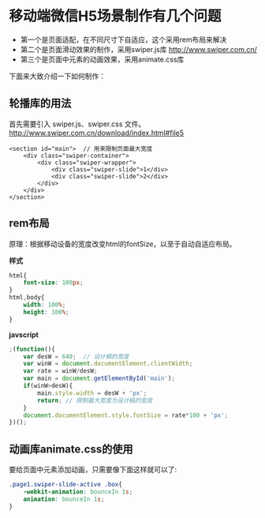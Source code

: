 # 移动端微信H5场景制作有几个问题

- 第一个是页面适配，在不同尺寸下自适应，这个采用rem布局来解决
- 第二个是页面滑动效果的制作，采用swiper.js库 http://www.swiper.com.cn/ 
- 第三个是页面中元素的动画效果，采用animate.css库

下面来大致介绍一下如何制作：

## 轮播库的用法

首先需要引入 swiper.js、swiper.css 文件。
http://www.swiper.com.cn/download/index.html#file5

```markup
<section id="main">  // 用来限制页面最大宽度
    <div class="swiper-container">
        <div class="swiper-wrapper">
            <div class="swiper-slide">1</div>
            <div class="swiper-slide">2</div>
        </div>
    </div>
</section>
```

## rem布局

原理：根据移动设备的宽度改变html的fontSize，以至于自动自适应布局。

**样式**
```css
html{
    font-size: 100px;
}
html,body{
    width: 100%;
    height: 100%;
}
```

**javscript**
```javascript
;(function(){
    var desW = 640;  // 设计稿的宽度
    var winW = document.documentElement.clientWidth;
    var rate = winW/desW;
    var main = document.getElementById('main');
    if(winW>desW){
        main.style.width = desW + 'px';
        return; // 限制最大宽度为设计稿的宽度
    }
    document.documentElement.style.fontSize = rate*100 + 'px';
})();
```

## 动画库animate.css的使用

要给页面中元素添加动画，只需要像下面这样就可以了:

```css
.page1.swiper-slide-active .box{
    -webkit-animation: bounceIn 1s;
    animation: bounceIn 1s;
}
```
